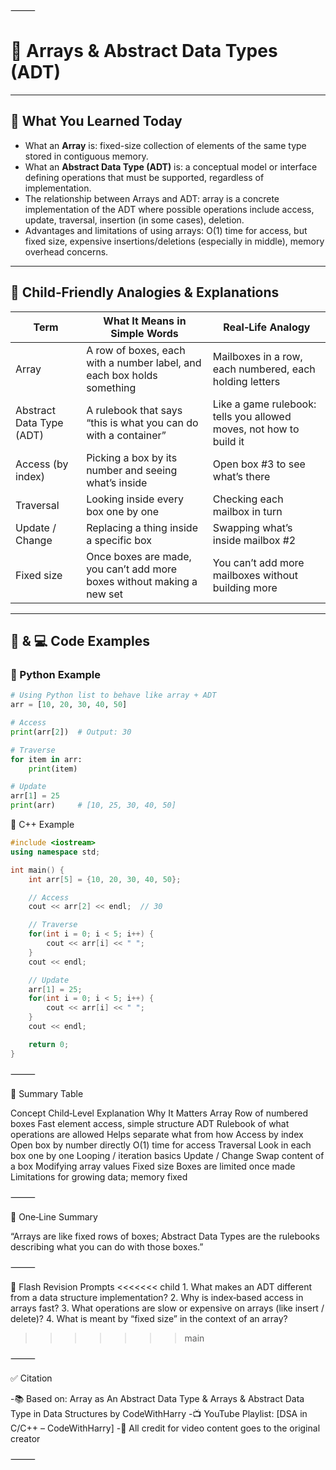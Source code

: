 ⸻


# 📘 Arrays & Abstract Data Types (ADT)

---

## 📌 What You Learned Today

- What an **Array** is: fixed-size collection of elements of the same type stored in contiguous memory.  
- What an **Abstract Data Type (ADT)** is: a conceptual model or interface defining operations that must be supported, regardless of implementation.  
- The relationship between Arrays and ADT: array is a concrete implementation of the ADT where possible operations include access, update, traversal, insertion (in some cases), deletion.  
- Advantages and limitations of using arrays: O(1) time for access, but fixed size, expensive insertions/deletions (especially in middle), memory overhead concerns.  

---

## 🧒 Child‑Friendly Analogies & Explanations

| Term               | What It Means in Simple Words                                             | Real‑Life Analogy                                                |
|---------------------|---------------------------------------------------------------------------|------------------------------------------------------------------|
| Array               | A row of boxes, each with a number label, and each box holds something     | Mailboxes in a row, each numbered, each holding letters          |
| Abstract Data Type (ADT) | A rulebook that says “this is what you can do with a container”         | Like a game rulebook: tells you allowed moves, not how to build it|
| Access (by index)   | Picking a box by its number and seeing what’s inside                       | Open box #3 to see what’s there                                 |
| Traversal           | Looking inside every box one by one                                       | Checking each mailbox in turn                                    |
| Update / Change     | Replacing a thing inside a specific box                                    | Swapping what’s inside mailbox #2                                |
| Fixed size          | Once boxes are made, you can’t add more boxes without making a new set     | You can’t add more mailboxes without building more               |

---

## 🐍 & 💻 Code Examples

### 🐍 Python Example

```python
# Using Python list to behave like array + ADT
arr = [10, 20, 30, 40, 50]

# Access
print(arr[2])  # Output: 30

# Traverse
for item in arr:
    print(item)

# Update
arr[1] = 25
print(arr)     # [10, 25, 30, 40, 50]
```

🔎 C++ Example

```cpp
#include <iostream>
using namespace std;

int main() {
    int arr[5] = {10, 20, 30, 40, 50};

    // Access
    cout << arr[2] << endl;  // 30

    // Traverse
    for(int i = 0; i < 5; i++) {
        cout << arr[i] << " ";
    }
    cout << endl;

    // Update
    arr[1] = 25;
    for(int i = 0; i < 5; i++) {
        cout << arr[i] << " ";
    }
    cout << endl;

    return 0;
}
```

⸻

📝 Summary Table

Concept	Child‑Level Explanation	Why It Matters
Array	Row of numbered boxes	Fast element access, simple structure
ADT	Rulebook of what operations are allowed	Helps separate what from how
Access by index	Open box by number directly	O(1) time for access
Traversal	Look in each box one by one	Looping / iteration basics
Update / Change	Swap content of a box	Modifying array values
Fixed size	Boxes are limited once made	Limitations for growing data; memory fixed


⸻

💬 One‑Line Summary

“Arrays are like fixed rows of boxes; Abstract Data Types are the rulebooks describing what you can do with those boxes.”

⸻

🔁 Flash Revision Prompts
<<<<<<< child
	1.	What makes an ADT different from a data structure implementation?
	2.	Why is index‑based access in arrays fast?
	3.	What operations are slow or expensive on arrays (like insert / delete)?
	4.	What is meant by “fixed size” in the context of an array?
>>>>>>> main

⸻

✅ Citation

-📚 Based on: Array as An Abstract Data Type & Arrays & Abstract Data Type in Data Structures by CodeWithHarry
-📺 YouTube Playlist: [DSA in C/C++ – CodeWithHarry]
-🧠 All credit for video content goes to the original creator

⸻
